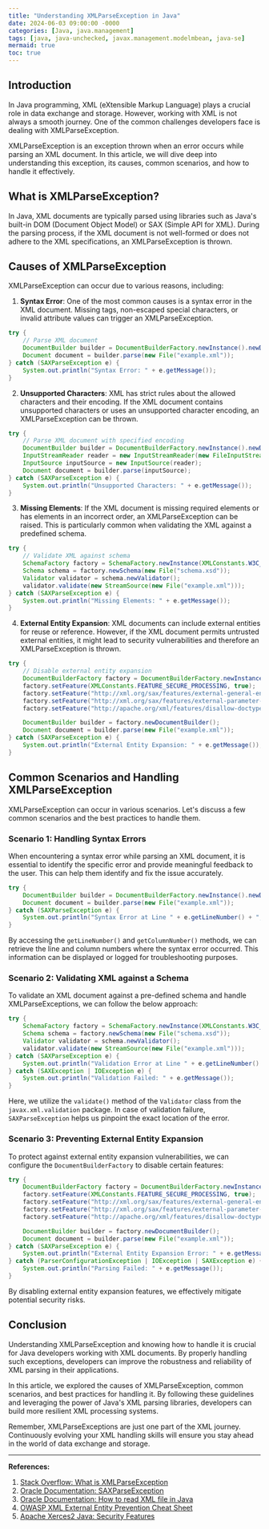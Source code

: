```yaml
---
title: "Understanding XMLParseException in Java"
date: 2024-06-03 09:00:00 -0000
categories: [Java, java.management]
tags: [java, java-unchecked, javax.management.modelmbean, java-se]
mermaid: true
toc: true
---
```



## Introduction

In Java programming, XML (eXtensible Markup Language) plays a crucial role in data exchange and storage. However, working with XML is not always a smooth journey. One of the common challenges developers face is dealing with XMLParseException.

XMLParseException is an exception thrown when an error occurs while parsing an XML document. In this article, we will dive deep into understanding this exception, its causes, common scenarios, and how to handle it effectively.

## What is XMLParseException?

In Java, XML documents are typically parsed using libraries such as Java's built-in DOM (Document Object Model) or SAX (Simple API for XML). During the parsing process, if the XML document is not well-formed or does not adhere to the XML specifications, an XMLParseException is thrown.

## Causes of XMLParseException

XMLParseException can occur due to various reasons, including:

1. **Syntax Error**: One of the most common causes is a syntax error in the XML document. Missing tags, non-escaped special characters, or invalid attribute values can trigger an XMLParseException.

```java
try {
    // Parse XML document
    DocumentBuilder builder = DocumentBuilderFactory.newInstance().newDocumentBuilder();
    Document document = builder.parse(new File("example.xml"));
} catch (SAXParseException e) {
    System.out.println("Syntax Error: " + e.getMessage());
}
```

2. **Unsupported Characters**: XML has strict rules about the allowed characters and their encoding. If the XML document contains unsupported characters or uses an unsupported character encoding, an XMLParseException can be thrown.

```java
try {
    // Parse XML document with specified encoding
    DocumentBuilder builder = DocumentBuilderFactory.newInstance().newDocumentBuilder();
    InputStreamReader reader = new InputStreamReader(new FileInputStream("example.xml"), "UTF-8");
    InputSource inputSource = new InputSource(reader);
    Document document = builder.parse(inputSource);
} catch (SAXParseException e) {
    System.out.println("Unsupported Characters: " + e.getMessage());
}
```

3. **Missing Elements**: If the XML document is missing required elements or has elements in an incorrect order, an XMLParseException can be raised. This is particularly common when validating the XML against a predefined schema.

```java
try {
    // Validate XML against schema
    SchemaFactory factory = SchemaFactory.newInstance(XMLConstants.W3C_XML_SCHEMA_NS_URI);
    Schema schema = factory.newSchema(new File("schema.xsd"));
    Validator validator = schema.newValidator();
    validator.validate(new StreamSource(new File("example.xml")));
} catch (SAXParseException e) {
    System.out.println("Missing Elements: " + e.getMessage());
}
```

4. **External Entity Expansion**: XML documents can include external entities for reuse or reference. However, if the XML document permits untrusted external entities, it might lead to security vulnerabilities and therefore an XMLParseException is thrown.

```java
try {
    // Disable external entity expansion
    DocumentBuilderFactory factory = DocumentBuilderFactory.newInstance();
    factory.setFeature(XMLConstants.FEATURE_SECURE_PROCESSING, true);
    factory.setFeature("http://xml.org/sax/features/external-general-entities", false);
    factory.setFeature("http://xml.org/sax/features/external-parameter-entities", false);
    factory.setFeature("http://apache.org/xml/features/disallow-doctype-decl", true);

    DocumentBuilder builder = factory.newDocumentBuilder();
    Document document = builder.parse(new File("example.xml"));
} catch (SAXParseException e) {
    System.out.println("External Entity Expansion: " + e.getMessage());
}
```

## Common Scenarios and Handling XMLParseException

XMLParseException can occur in various scenarios. Let's discuss a few common scenarios and the best practices to handle them.

### Scenario 1: Handling Syntax Errors

When encountering a syntax error while parsing an XML document, it is essential to identify the specific error and provide meaningful feedback to the user. This can help them identify and fix the issue accurately.

```java
try {
    DocumentBuilder builder = DocumentBuilderFactory.newInstance().newDocumentBuilder();
    Document document = builder.parse(new File("example.xml"));
} catch (SAXParseException e) {
    System.out.println("Syntax Error at Line " + e.getLineNumber() + ", Column " + e.getColumnNumber() + ": " + e.getMessage());
}
```

By accessing the `getLineNumber()` and `getColumnNumber()` methods, we can retrieve the line and column numbers where the syntax error occurred. This information can be displayed or logged for troubleshooting purposes.

### Scenario 2: Validating XML against a Schema

To validate an XML document against a pre-defined schema and handle XMLParseExceptions, we can follow the below approach:

```java
try {
    SchemaFactory factory = SchemaFactory.newInstance(XMLConstants.W3C_XML_SCHEMA_NS_URI);
    Schema schema = factory.newSchema(new File("schema.xsd"));
    Validator validator = schema.newValidator();
    validator.validate(new StreamSource(new File("example.xml")));
} catch (SAXParseException e) {
    System.out.println("Validation Error at Line " + e.getLineNumber() + ", Column " + e.getColumnNumber() + ": " + e.getMessage());
} catch (SAXException | IOException e) {
    System.out.println("Validation Failed: " + e.getMessage());
}
```

Here, we utilize the `validate()` method of the `Validator` class from the `javax.xml.validation` package. In case of validation failure, `SAXParseException` helps us pinpoint the exact location of the error.

### Scenario 3: Preventing External Entity Expansion

To protect against external entity expansion vulnerabilities, we can configure the `DocumentBuilderFactory` to disable certain features:

```java
try {
    DocumentBuilderFactory factory = DocumentBuilderFactory.newInstance();
    factory.setFeature(XMLConstants.FEATURE_SECURE_PROCESSING, true);
    factory.setFeature("http://xml.org/sax/features/external-general-entities", false);
    factory.setFeature("http://xml.org/sax/features/external-parameter-entities", false);
    factory.setFeature("http://apache.org/xml/features/disallow-doctype-decl", true);

    DocumentBuilder builder = factory.newDocumentBuilder();
    Document document = builder.parse(new File("example.xml"));
} catch (SAXParseException e) {
    System.out.println("External Entity Expansion Error: " + e.getMessage());
} catch (ParserConfigurationException | IOException | SAXException e) {
    System.out.println("Parsing Failed: " + e.getMessage());
}
```

By disabling external entity expansion features, we effectively mitigate potential security risks.

## Conclusion

Understanding XMLParseException and knowing how to handle it is crucial for Java developers working with XML documents. By properly handling such exceptions, developers can improve the robustness and reliability of XML parsing in their applications.

In this article, we explored the causes of XMLParseException, common scenarios, and best practices for handling it. By following these guidelines and leveraging the power of Java's XML parsing libraries, developers can build more resilient XML processing systems.

Remember, XMLParseExceptions are just one part of the XML journey. Continuously evolving your XML handling skills will ensure you stay ahead in the world of data exchange and storage.

---

**References:**

1. [Stack Overflow: What is XMLParseException](https://stackoverflow.com/questions/8323691/what-is-xmlparseexception)
2. [Oracle Documentation: SAXParseException](https://docs.oracle.com/javase/10/docs/api/org/xml/sax/SAXParseException.html)
3. [Oracle Documentation: How to read XML file in Java](https://docs.oracle.com/javase/tutorial/jaxp/dom/readingXML.html)
4. [OWASP XML External Entity Prevention Cheat Sheet](https://cheatsheetseries.owasp.org/cheatsheets/XML_External_Entity_Prevention_Cheat_Sheet.html)
5. [Apache Xerces2 Java: Security Features](https://xerces.apache.org/xerces2-j/features.html#security-features)
